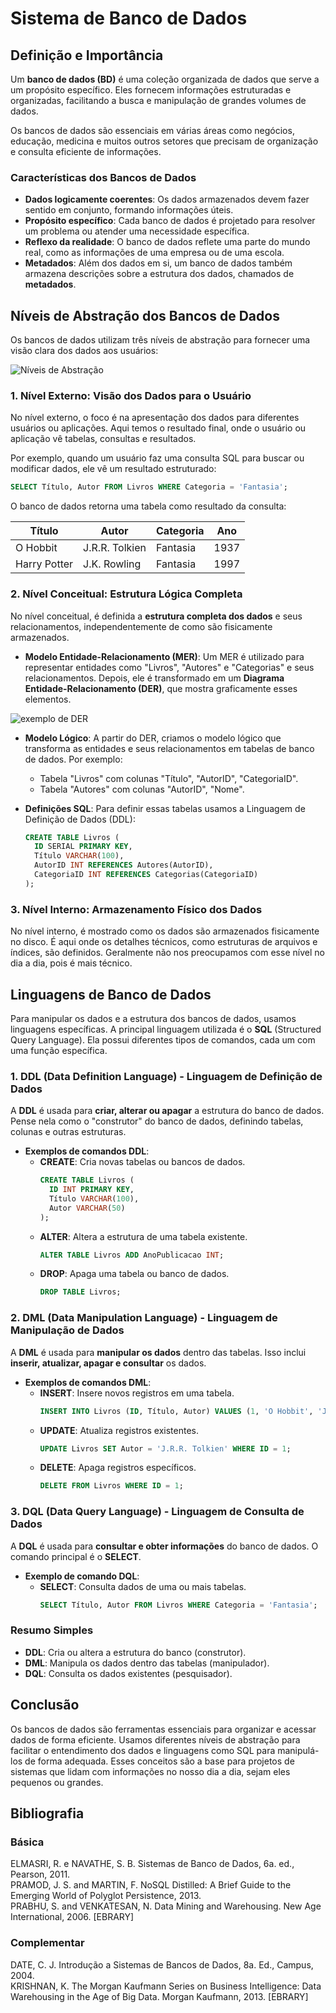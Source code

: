 # Sistema de Banco de Dados

## Definição e Importância

Um **banco de dados (BD)** é uma coleção organizada de dados que serve a um propósito específico. Eles fornecem informações estruturadas e organizadas, facilitando a busca e manipulação de grandes volumes de dados.

Os bancos de dados são essenciais em várias áreas como negócios, educação, medicina e muitos outros setores que precisam de organização e consulta eficiente de informações.

### Características dos Bancos de Dados

- **Dados logicamente coerentes**: Os dados armazenados devem fazer sentido em conjunto, formando informações úteis.
- **Propósito específico**: Cada banco de dados é projetado para resolver um problema ou atender uma necessidade específica.
- **Reflexo da realidade**: O banco de dados reflete uma parte do mundo real, como as informações de uma empresa ou de uma escola.
- **Metadados**: Além dos dados em si, um banco de dados também armazena descrições sobre a estrutura dos dados, chamados de **metadados**.

## Níveis de Abstração dos Bancos de Dados

Os bancos de dados utilizam três níveis de abstração para fornecer uma visão clara dos dados aos usuários:

![Níveis de Abstração](../assets/niveis-de-abstracao.png)

### 1. **Nível Externo: Visão dos Dados para o Usuário**
No nível externo, o foco é na apresentação dos dados para diferentes usuários ou aplicações. Aqui temos o resultado final, onde o usuário ou aplicação vê tabelas, consultas e resultados.

Por exemplo, quando um usuário faz uma consulta SQL para buscar ou modificar dados, ele vê um resultado estruturado:

```sql
SELECT Título, Autor FROM Livros WHERE Categoria = 'Fantasia';
```

O banco de dados retorna uma tabela como resultado da consulta:

| **Título**        | **Autor**       | **Categoria** | **Ano** |
|-------------------|-----------------|---------------|---------|
| O Hobbit          | J.R.R. Tolkien  | Fantasia      | 1937    |
| Harry Potter      | J.K. Rowling    | Fantasia      | 1997    |

### 2. **Nível Conceitual: Estrutura Lógica Completa**
No nível conceitual, é definida a **estrutura completa dos dados** e seus relacionamentos, independentemente de como são fisicamente armazenados.

- **Modelo Entidade-Relacionamento (MER)**: Um MER é utilizado para representar entidades como "Livros", "Autores" e "Categorias" e seus relacionamentos. Depois, ele é transformado em um **Diagrama Entidade-Relacionamento (DER)**, que mostra graficamente esses elementos.

![exemplo de DER](../assets/DER-exemplo.png)

- **Modelo Lógico**: A partir do DER, criamos o modelo lógico que transforma as entidades e seus relacionamentos em tabelas de banco de dados. Por exemplo:
  - Tabela "Livros" com colunas "Título", "AutorID", "CategoriaID".
  - Tabela "Autores" com colunas "AutorID", "Nome".

- **Definições SQL**: Para definir essas tabelas usamos a Linguagem de Definição de Dados (DDL):

  ```sql
  CREATE TABLE Livros (
    ID SERIAL PRIMARY KEY,
    Título VARCHAR(100),
    AutorID INT REFERENCES Autores(AutorID),
    CategoriaID INT REFERENCES Categorias(CategoriaID)
  );
  ```

### 3. **Nível Interno: Armazenamento Físico dos Dados**
No nível interno, é mostrado como os dados são armazenados fisicamente no disco. É aqui onde os detalhes técnicos, como estruturas de arquivos e índices, são definidos. Geralmente não nos preocupamos com esse nível no dia a dia, pois é mais técnico.

## Linguagens de Banco de Dados
Para manipular os dados e a estrutura dos bancos de dados, usamos linguagens específicas. A principal linguagem utilizada é o **SQL** (Structured Query Language). Ela possui diferentes tipos de comandos, cada um com uma função específica.

### 1. **DDL (Data Definition Language) - Linguagem de Definição de Dados**
A **DDL** é usada para **criar, alterar ou apagar** a estrutura do banco de dados. Pense nela como o "construtor" do banco de dados, definindo tabelas, colunas e outras estruturas.

- **Exemplos de comandos DDL**:
  - **CREATE**: Cria novas tabelas ou bancos de dados.
    ```sql
    CREATE TABLE Livros (
      ID INT PRIMARY KEY,
      Título VARCHAR(100),
      Autor VARCHAR(50)
    );
    ```
  - **ALTER**: Altera a estrutura de uma tabela existente.
    ```sql
    ALTER TABLE Livros ADD AnoPublicacao INT;
    ```
  - **DROP**: Apaga uma tabela ou banco de dados.
    ```sql
    DROP TABLE Livros;
    ```

### 2. **DML (Data Manipulation Language) - Linguagem de Manipulação de Dados**
A **DML** é usada para **manipular os dados** dentro das tabelas. Isso inclui **inserir, atualizar, apagar e consultar** os dados.

- **Exemplos de comandos DML**:
  - **INSERT**: Insere novos registros em uma tabela.
    ```sql
    INSERT INTO Livros (ID, Título, Autor) VALUES (1, 'O Hobbit', 'J.R.R. Tolkien');
    ```
  - **UPDATE**: Atualiza registros existentes.
    ```sql
    UPDATE Livros SET Autor = 'J.R.R. Tolkien' WHERE ID = 1;
    ```
  - **DELETE**: Apaga registros específicos.
    ```sql
    DELETE FROM Livros WHERE ID = 1;
    ```

### 3. **DQL (Data Query Language) - Linguagem de Consulta de Dados**
A **DQL** é usada para **consultar e obter informações** do banco de dados. O comando principal é o **SELECT**.

- **Exemplo de comando DQL**:
  - **SELECT**: Consulta dados de uma ou mais tabelas.
    ```sql
    SELECT Título, Autor FROM Livros WHERE Categoria = 'Fantasia';
    ```

### Resumo Simples
- **DDL**: Cria ou altera a estrutura do banco (construtor).
- **DML**: Manipula os dados dentro das tabelas (manipulador).
- **DQL**: Consulta os dados existentes (pesquisador).

## Conclusão
Os bancos de dados são ferramentas essenciais para organizar e acessar dados de forma eficiente. Usamos diferentes níveis de abstração para facilitar o entendimento dos dados e linguagens como SQL para manipulá-los de forma adequada. Esses conceitos são a base para projetos de sistemas que lidam com informações no nosso dia a dia, sejam eles pequenos ou grandes.

## Bibliografia

### Básica
ELMASRI, R. e NAVATHE, S. B. Sistemas de Banco de Dados, 6a. ed., Pearson, 2011.  
PRAMOD, J. S. and MARTIN, F. NoSQL Distilled: A Brief Guide to the Emerging World of Polyglot Persistence, 2013.  
PRABHU, S. and VENKATESAN, N. Data Mining and Warehousing. New Age International, 2006. [EBRARY]

### Complementar
DATE, C. J. Introdução a Sistemas de Bancos de Dados, 8a. Ed., Campus, 2004.  
KRISHNAN, K. The Morgan Kaufmann Series on Business Intelligence: Data Warehousing in the Age of Big Data. Morgan Kaufmann, 2013. [EBRARY]